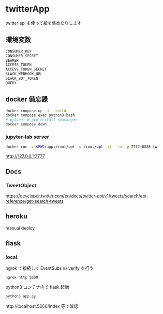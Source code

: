 # twitterApp

twitter api を使って絵を集めたりします

## 環境変数
```sh
CONSUMER_KEY
CONSUMER_SECRET
BEARER
ACCESS_TOKEN
ACCESS_TOKEN_SECRET
SLACK_WEBHOOK_URL
SLACK_BOT_TOKEN
QUERY
```

## docker 備忘録
```sh
docker compose up -d --build
docker compose exec python3 bash
# python -m pip install <package>
docker compose down
```

### jupyter-lab server
```sh
docker run -v $PWD/app:/root/opt -w /root/opt -it --rm -p 7777:8888 twitterapp-python3 jupyter-lab --no-browser --ip 0.0.0.0 --allow-root -b localhost
```
http://127.0.0.1:7777

## Docs
### TweetObject
https://developer.twitter.com/en/docs/twitter-api/v1/tweets/search/api-reference/get-search-tweets

## heroku
manual deploy

## flask
### local
ngrok で接続して EventSubs の verify を行う
```
ngrok http 5000
```
python3 コンテナ内で flask 起動
```sh
python3 app.py
```
http://localhost:5000/index 等で確認
